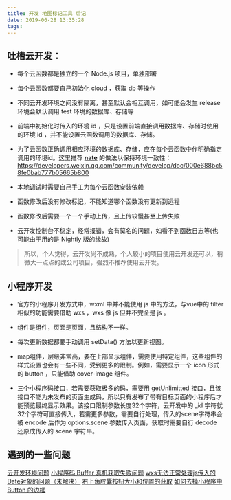 ```yaml
---
title: 开发 地图标记工具 后记
date: 2019-06-28 13:35:28
tags:
---
```


## 吐槽云开发：

- 每个云函数都是独立的一个 Node.js 项目，单独部署

- 每个云函数都要自己初始化 cloud ，获取 db 等操作

<!-- more -->

- 不同云开发环境之间没有隔离，甚至默认会相互调用，如可能会发生 release 环境会默认调用 test 环境的数据库、存储等

- 前端中初始化时传入的环境 id ，只是设置前端直接调用数据库、存储时使用的环境 id ，并不能设置云函数调用的数据库、存储。

- 为了云函数正确调用相应环境的数据库、存储，应在每个云函数中作明确指定调用的环境id。这里推荐 [**nate**](https://developers.weixin.qq.com/community/personal/oCJUsw7Mc5g-cIDWSwglNFdo-w-E) 的做法以保持环境一致性：https://developers.weixin.qq.com/community/develop/doc/000e688bc58fe0bab777b05665b800

- 本地调试时需要自己手工为每个云函数安装依赖

- 函数修改后没有修改标记，不能知道哪个函数没有更新到远程

- 函数修改后需要一个一个手动上传，且上传较慢甚至上传失败
- 云开发控制台不稳定，经常报错，会有莫名的问题，如看不到函数日志等(也可能由于用的是 Nightly 版的缘故)

> 所以，个人觉得，云开发尚不成熟，个人较小的项目使用云开发还可以，稍微大一点点的或公司项目，强烈不推荐使用云开发。

## 小程序开发

- 官方的小程序开发方式中，wxml 中并不能使用 js 中的方法，与vue中的 filter 相似的功能需要借助 wxs ，wxs 像 js 但并不完全是 js 。
- 组件是组件，页面是页面，且结构不一样。
- 每次更新数据都要手动调用 setData() 方法以更新视图。

- map组件，层级非常高，要在上部显示组件，需要使用特定组件，这些组件的样式设置也会有一些不同，受到更多的限制。例如，需要显示一个 icon 形式的 button ，只能借助 cover-image 组件。

- 三个小程序码接口，若需要获取极多的码，需要用 getUnlimitted 接口，且该接口不能为未发布的页面生成码，所以只有发布了带有目标页面的小程序后才能预览最终显示效果。该接口限制参数长度32个字符，云开发中的 _id 字符就32个字符可直接传入，若需更多参数，需要自行处理，传入的scene字符串会被 encode 后作为 options.scene 参数传入页面，获取时需要自行 decode 还原成传入的 scene 字符串。



## 遇到的一些问题

[云开发环境问题](https://developers.weixin.qq.com/community/develop/doc/000e688bc58fe0bab777b05665b800)
[小程序码 Buffer 真机获取失败问题](https://developers.weixin.qq.com/community/develop/doc/0008085a48c5c850cf88d2f7e5bc00)
[wxs无法正常处理js传入的Date对象的问题（未解决）](https://developers.weixin.qq.com/community/develop/doc/00062411c9cd10e479980a3bd5e400)
[右上角胶囊按钮大小和位置的获取](https://developers.weixin.qq.com/community/develop/doc/000a2a589ccec861de677fba651000)
[如何去掉小程序中 Button 的边框](https://developers.weixin.qq.com/community/develop/doc/0008a2af968e98612ec6882915ec00?highLine=%25E5%258E%25BB%25E6%258E%2589%25E8%25BE%25B9%25E6%25A1%2586)
